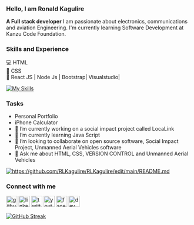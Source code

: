 ### Hello, I am Ronald Kagulire

**A Full stack developer**
I am passionate about electronics, communications and aviation Engineering. I'm currently learning Software Development at Kanzu Code Foundation.

### Skills and Experience
💻 HTML <BR>
📱 CSS <br>
📳 React JS | Node Js |
Bootstrap|
Visualstudio|

[![My Skills](https://skillicons.dev/icons?i=js,html,css,bootstrap,github,visualstudio)](https://skillicons.dev)

### Tasks
- Personal Portfolio
- iPhone Calculator
- 🔭 I’m currently working on a social impact project called LocaLink
- 🌱 I’m currently learning Java Script
- 👯 I’m looking to collaborate on open source software, Social Impact Project, Unmanned Aerial Vehicles software
- 💬 Ask me about HTML, CSS, VERSION CONTROL and Unmanned Aerial Vehicles

<a href="https://github.com/RLKagulire/github-readme-stats"><img align="center" src="https://github-readme-stats.vercel.app/api?username=RLKagulire&show_icons=true&include_all_commits=true&theme=buefy&hide_border=true" alt="https://github.com/RLKagulire/RLKagulire/edit/main/README.md"/></a>

### Connect with me
[<img src='https://cdn.jsdelivr.net/npm/simple-icons@3.0.1/icons/github.svg' alt='github' height='30'>](https://github.com/RLKagulire) 
[<img src='https://cdn.jsdelivr.net/npm/simple-icons@3.0.1/icons/linkedin.svg' alt='linkedin' height='30'>](https://www.linkedin.com/in/ronnie-kagulire-78425886)
[<img src='https://cdn.jsdelivr.net/npm/simple-icons@3.0.1/icons/twitter.svg' alt='twitter' height='30'>](https://www.twitter.com/@KagulireRo53432)
[<img src='https://cdn.jsdelivr.net/npm/simple-icons@3.0.1/icons/youtube.svg' alt='youtube' height='30'>](https://www.youtube.com/@ronniekagulire995)
[<img src='https://cdn.jsdelivr.net/npm/simple-icons@3.0.1/icons/facebook.svg' alt='facebook' height='30'>](https://www.facebook.com/rkagulire)
[<img src='https://cdn.jsdelivr.net/npm/simple-icons@3.0.1/icons/dev-dot-to.svg' alt='dev' height='30'>](https://dev.to/RLKagulire) 




[![GitHub Streak](https://streak-stats.demolab.com/?user=RLKagulire&theme=dark)](https://git.io/streak-stats)
